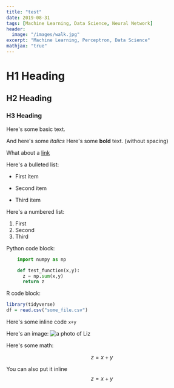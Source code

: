 ```yaml
---
title: "test"
date: 2019-08-31
tags: [Machine Learning, Data Science, Neural Network]
header:
  image: "/images/walk.jpg"
excerpt: "Machine Learning, Perceptron, Data Science"
mathjax: "true"
---
```


# H1 Heading

## H2 Heading

### H3 Heading

Here's some basic text.

And here's some *italics*
Here's some **bold** text. (without spacing)

What about a [link](https://github.com/peterwei425)

Here's a bulleted list:
* First item
+ Second item
- Third item

Here's a numbered list:
1. First
2. Second
3. Third

Python code block:
```python
    import numpy as np

    def test_function(x,y):
      z = np.sum(x,y)
      return z
```

R code block:
```r
library(tidyverse)
df = read.csv("some_file.csv")

```

Here's some inline code `x+y`

Here's an image:
<img src="{{ site.url }}{{ site.baseurl }}/images/madison3.jpeg" alt="a photo of Liz">

Here's some math:

$$z=x+y$$

You can also put it inline $$z=x+y$$
